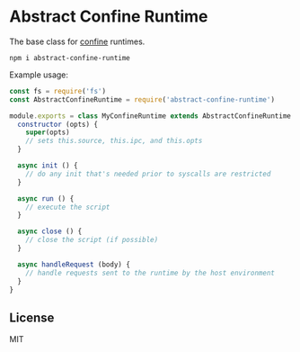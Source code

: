 # Abstract Confine Runtime

The base class for [confine](https://github.com/confine-sandbox/confine) runtimes.

```
npm i abstract-confine-runtime
```

Example usage:

```js
const fs = require('fs')
const AbstractConfineRuntime = require('abstract-confine-runtime')

module.exports = class MyConfineRuntime extends AbstractConfineRuntime {
  constructor (opts) {
    super(opts)
    // sets this.source, this.ipc, and this.opts
  }

  async init () {
    // do any init that's needed prior to syscalls are restricted
  }

  async run () {
    // execute the script
  }

  async close () {
    // close the script (if possible)
  }

  async handleRequest (body) {
    // handle requests sent to the runtime by the host environment
  }
}
```

## License

MIT